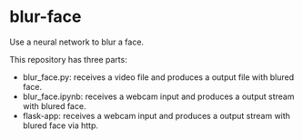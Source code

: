 # blur-face
Use a neural network to blur a face.

This repository has three parts:
* blur_face.py: receives a video file and produces a output file with blured face.
* blur_face.ipynb: receives a webcam input and produces a output stream with blured face.
* flask-app: receives a webcam input and produces a output stream with blured face via http.
